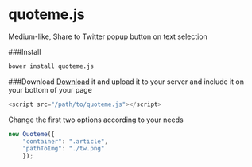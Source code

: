 quoteme.js
==========

Medium-like, Share to Twitter popup button on text selection

###Install
```bash
bower install quoteme.js
```

###Download
[Download](https://github.com/stakisko/quoteme.js/archive/master.zip) it and upload it to your server and include it on your bottom of your page

```JavaScript
<script src="/path/to/quoteme.js"></script>
```

Change the first two options according to your needs

```JavaScript
new Quoteme({
    "container": ".article",
    "pathToImg": "./tw.png"
    });
```